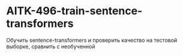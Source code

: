 # AITK-496-train-sentence-transformers
Обучить sentence-transformers и проверить качество на тестовой выборке, сравнить с необученной
